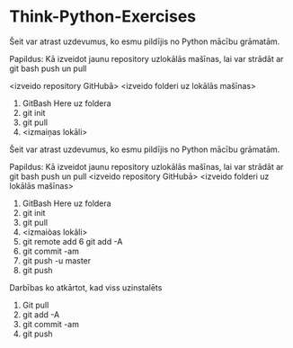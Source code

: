 # Think-Python-Exercises

Šeit var atrast uzdevumus, ko esmu pildījis no Python mācību grāmatām.

Papildus: Kā izveidot jaunu repository uzlokālās mašīnas, lai var strādāt ar git bash push un pull

<izveido repository GitHubā>
<izveido folderi uz lokālās mašīnas>
1. GitBash Here uz foldera
2. git init
3. git pull <link>
4. <izmaiņas lokāli>

Šeit var atrast uzdevumus, ko esmu pildījis no Python mācību grāmatām.

Papildus: Kā izveidot jaunu repository uzlokālās mašīnas, lai var strādāt ar git bash push un pull
<izveido repository GitHubā>
<izveido folderi uz lokālās mašīnas>
1. GitBash Here uz foldera
2. git init
3. git pull <link>
4. <izmaiòas lokâli>
5. git remote add <repository nosaukums> <link>
6  git add -A
7. git commit -am <link>
8. git push -u <repository nosaukums> master
9. git push <link>

Darbības ko atkārtot, kad viss uzinstalēts
1. Git pull
2. git add -A
3. git commit -am <link>
4. git push

